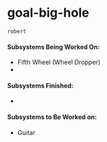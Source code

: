 # goal-big-hole 
`robert`
<br>
#### Subsystems Being Worked On:
- Fifth Wheel (Wheel Dropper)
- 

#### Subsystems Finished:
-
#### Subsystems to Be Worked on:
- Guitar 
